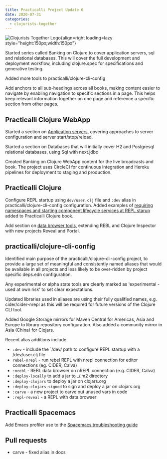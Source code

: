 ```yaml
---
title: Practicalli Project Update 6
date: 2020-07-31
categories:
  - clojurists-together
---
```


![Clojurists Together Logo](https://raw.githubusercontent.com/practicalli/graphic-design/live/buttons/practicalli-clojurists-together-button.svg){align=right loading=lazy style="height:150px;width:150px"}

Started series called Banking on Clojure to cover application servers, sql and relational databases.  This will cover the full development and deployment workflow, including clojure.spec for specifications and generative testing.

Added more tools to practicalli/clojure-cli-config

Add anchors to all sub-headings across all books, making content easier to navigate by enabling navigation to specific sections in a page.  This helps keep relevant information together on one page and reference a specific section from other pages.

<!-- more -->

## Practicalli Clojure WebApp
Started a section on [Application servers](https://practical.li/clojure-web-services/app-servers/), covering approaches to server configuration and server start/stop/reload.

Started a section on Databases that will initially cover H2 and Postgresql relational databases, using Sql with next.jdbc

Created Banking on Clojure WebApp content for the live broadcasts and book.  The project uses CircleCI for continuous integration and Heroku pipelines for deployment to staging and production.


## Practicalli Clojure
Configure REPL startup using `dev/user.clj` file and `:dev` alias in practicalli/clojure-cli-config configuration.  Added examples of [requiring namespaces and starting component lifecycle services at REPL starup](http://practical.li/clojure/clojure-tools/configure-repl-startup/) added to Practicalli Clojure book.

Add section on [data browser tools](https://practical.li/clojure/data-inspector/), extending REBL and Clojure Inspector with new projects Reveal and Portal.


## practicalli/clojure-cli-config
Identified main purpose of the practicalli/clojure-cli-config project, to provide a large set of meaningful and consistently named aliases that would be available in all projects and less likely to be over-ridden by project specific deps.edn configuration.

Any experimental or alpha state tools are clearly marked as 'experimental - used at own risk' to set clear expectations.

Updated libraries used in aliases are using their fully qualified names, e.g. cider/cider-nrepl as this will be required for future versions of the Clojure CLI tool.

Added Google Storage mirrors for Maven Central for Americas, Asia and Europe to library repository configuration.  Also added a community mirror in Asia (China) for Clojars.

Recent alias additions include
- `:dev` - include the `/dev/ path to configure REPL startup with a /dev/user.clj file
- `rebel-nrepl` - run rebel REPL with nrepl connection for editor connections (eg. CIDER, Calva)
- `:nrebl` - REBL data browser on nREPL connection (e.g. CIDER, Calva)
- `:deploy-locally` to add a jar to _/.m2 directory
- `:deploy-clojars` to deploy a jar on clojars.org
- `:deploy-clojars-signed` to sign and deploy a jar on clojars.org
- `:carve` - a new project to carve out unused vars in code
- `:repl-reveal` - a REPL with data browser


## Practicalli Spacemacs
Add Emacs profiler use to the [Spacemacs troubleshooting guide](https://practical.li/spacemacs/install-spacemacs/troubleshooting/)


## Pull requests
- carve - fixed alias in docs
